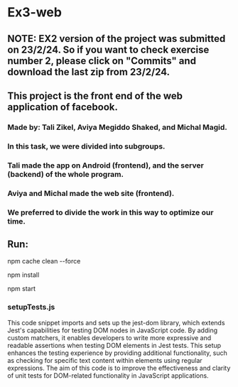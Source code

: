 # Ex3-web
## NOTE: EX2 version of the project was submitted on 23/2/24. So if you want to check exercise number 2, please click on "Commits" and download the last zip from 23/2/24. 

## This project is the front end of the web application of facebook.

### Made by: Tali Zikel, Aviya Megiddo Shaked, and Michal Magid.

### In this task, we were divided into subgroups.
### Tali made the app on Android (frontend), and the server (backend) of the whole program.
### Aviya and Michal made the web site (frontend).
### We preferred to divide the work in this way to optimize our time.

## Run:
npm cache clean --force

npm install

npm start





### setupTests.js
This code snippet imports and sets up the jest-dom library, which extends Jest's capabilities for testing DOM nodes in JavaScript code. By adding custom matchers, it enables developers to write more expressive and readable assertions when testing DOM elements in Jest tests. This setup enhances the testing experience by providing additional functionality, such as checking for specific text content within elements using regular expressions. The aim of this code is to improve the effectiveness and clarity of unit tests for DOM-related functionality in JavaScript applications.
